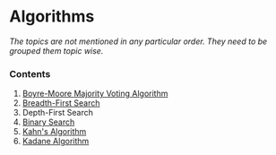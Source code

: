 # Algorithms

*The topics are not mentioned in any particular order. They need to be grouped them topic wise.*


### Contents

1. [Boyre-Moore Majority Voting Algorithm](boyremoore)
2. [Breadth-First Search](bfs)
3. Depth-First Search
4. [Binary Search](binarysearch)
5. [Kahn's Algorithm](kahn)
6. [Kadane Algorithm](kadane)
